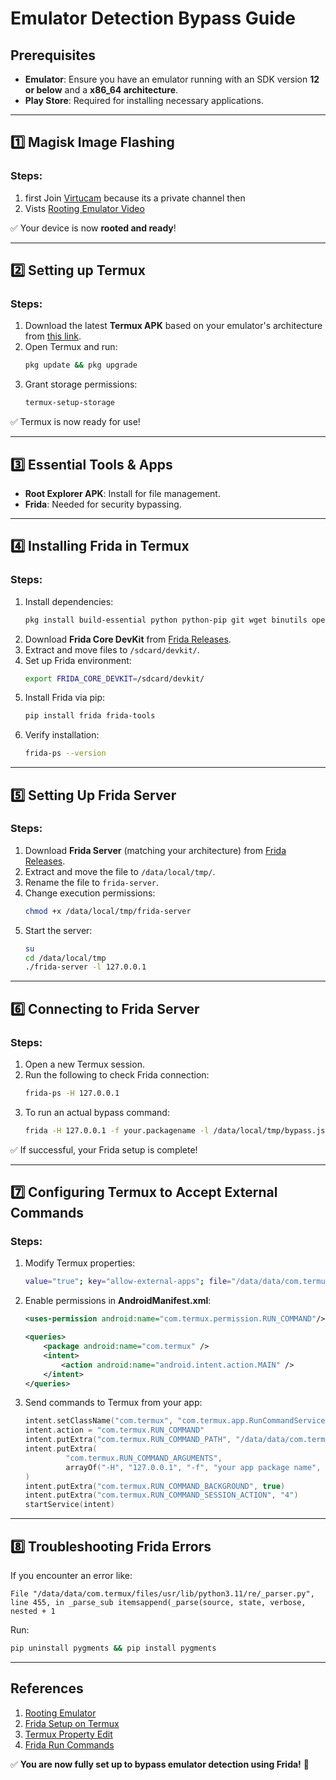 # Emulator Detection Bypass Guide

## Prerequisites
- **Emulator**: Ensure you have an emulator running with an SDK version **12 or below** and a **x86_64 architecture**.
- **Play Store**: Required for installing necessary applications.

---

## 1️⃣ Magisk Image Flashing

### Steps:
1. first Join [Virtucam](t.me/+A2jKvWBRh0plYjhk) because its a private channel then
2. Vists [Rooting Emulator Video](https://t.me/c/2237658876/140) 

✅ Your device is now **rooted and ready**!

---

## 2️⃣ Setting up Termux

### Steps:
1. Download the latest **Termux APK** based on your emulator's architecture from [this link](https://github.com/termux/termux-app/releases).
2. Open Termux and run:
   ```sh
   pkg update && pkg upgrade
   ```
3. Grant storage permissions:
   ```sh
   termux-setup-storage
   ```
✅ Termux is now ready for use!

---

## 3️⃣ Essential Tools & Apps
- **Root Explorer APK**: Install for file management.
- **Frida**: Needed for security bypassing.

---

## 4️⃣ Installing Frida in Termux

### Steps:
1. Install dependencies:
   ```sh
   pkg install build-essential python python-pip git wget binutils openssl
   ```
2. Download **Frida Core DevKit** from [Frida Releases](https://github.com/frida/frida/releases).
3. Extract and move files to `/sdcard/devkit/`.
4. Set up Frida environment:
   ```sh
   export FRIDA_CORE_DEVKIT=/sdcard/devkit/
   ```
5. Install Frida via pip:
   ```sh
   pip install frida frida-tools
   ```
6. Verify installation:
   ```sh
   frida-ps --version
   ```

---

## 5️⃣ Setting Up Frida Server

### Steps:
1. Download **Frida Server** (matching your architecture) from [Frida Releases](https://github.com/frida/frida/releases).
2. Extract and move the file to `/data/local/tmp/`.
3. Rename the file to `frida-server`.
4. Change execution permissions:
   ```sh
   chmod +x /data/local/tmp/frida-server
   ```
5. Start the server:
   ```sh
   su
   cd /data/local/tmp
   ./frida-server -l 127.0.0.1
   ```

---

## 6️⃣ Connecting to Frida Server

### Steps:
1. Open a new Termux session.
2. Run the following to check Frida connection:
   ```sh
   frida-ps -H 127.0.0.1
   ```
3. To run an actual bypass command:
   ```sh
   frida -H 127.0.0.1 -f your.packagename -l /data/local/tmp/bypass.js
   ```
✅ If successful, your Frida setup is complete!

---

## 7️⃣ Configuring Termux to Accept External Commands

### Steps:
1. Modify Termux properties:
   ```sh
   value="true"; key="allow-external-apps"; file="/data/data/com.termux/files/home/.termux/termux.properties"; mkdir -p "$(dirname "$file")"; chmod 700 "$(dirname "$file")"; if ! grep -E '^'"$key"'=.*' $file &>/dev/null; then [[ -s "$file" && ! -z "$(tail -c 1 "$file")" ]] && newline=$'\n' || newline=""; echo "$newline$key=$value" >> "$file"; else sed -i'' -E 's/^'"$key"'=.*/'"$key=$value"'/' $file; fi
   ```
2. Enable permissions in **AndroidManifest.xml**:
   ```xml
   <uses-permission android:name="com.termux.permission.RUN_COMMAND"/>
   ```
   ```xml
   <queries>
       <package android:name="com.termux" />
       <intent>
           <action android:name="android.intent.action.MAIN" />
       </intent>
   </queries>
   ```
3. Send commands to Termux from your app:
   ```kotlin
   intent.setClassName("com.termux", "com.termux.app.RunCommandService")
   intent.action = "com.termux.RUN_COMMAND"
   intent.putExtra("com.termux.RUN_COMMAND_PATH", "/data/data/com.termux/files/usr/bin/frida")
   intent.putExtra(
            "com.termux.RUN_COMMAND_ARGUMENTS",
            arrayOf("-H", "127.0.0.1", "-f", "your app package name", "-l", "/data/local/tmp/bypass.js")
   )
   intent.putExtra("com.termux.RUN_COMMAND_BACKGROUND", true)
   intent.putExtra("com.termux.RUN_COMMAND_SESSION_ACTION", "4")
   startService(intent)
   ```

---

## 8️⃣ Troubleshooting Frida Errors
If you encounter an error like:
```
File "/data/data/com.termux/files/usr/lib/python3.11/re/_parser.py", line 455, in _parse_sub itemsappend(_parse(source, state, verbose, nested + 1
```
Run:
```sh
pip uninstall pygments && pip install pygments
```

---

## References
1. [Rooting Emulator](https://avicoder.me/2021/09/02/Root-AVD-and-install-Magisk/)
2. [Frida Setup on Termux](https://github.com/frida/frida/discussions/2411)
3. [Termux Property Edit](https://github.com/termux/termux-tasker#allow-external-apps-property-optional)
4. [Frida Run Commands](https://github.com/termux/termux-app/wiki/RUN_COMMAND-Intent)

✅ **You are now fully set up to bypass emulator detection using Frida!** 🚀

